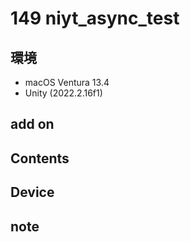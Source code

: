 # 149 niyt_async_test #

## 環境 ##
*	macOS Ventura 13.4
*	Unity (2022.2.16f1)

## add on ##

## Contents ##

## Device ##

## note ##



